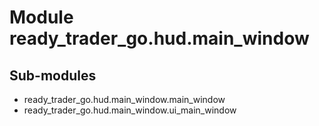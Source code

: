 Module ready_trader_go.hud.main_window
======================================

Sub-modules
-----------
* ready_trader_go.hud.main_window.main_window
* ready_trader_go.hud.main_window.ui_main_window
